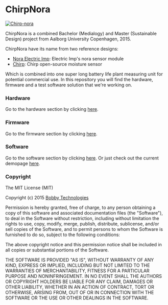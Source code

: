 
# ChirpNora

[![Chirp-nora](https://github.com/bobbyziom/chirp-nora/blob/master/pics/IMG_0120.JPG)](http://bobbytech.dk/)

ChirpNora is a combined Bachelor (Medialogy) and Master (Sustainable Design) project from Aalborg University Copenhagen, 2015.

ChirpNora have its name from two reference designs:
- [Nora Electric Imp](https://electricimp.com/docs/hardware/resources/reference-designs/nora/): Electric Imp's nora sensor module
- [Chirp](http://wemakethings.net/chirp/): Chirp open-source moisture sensor

Which is combined into one super long battery life plant measuring unit for potential commercial use. In this repository you will find the hardware, firmware and a test software solution that we're working on. 

### Hardware

Go to the hardware section by clicking [here](https://github.com/bobbyziom/chirp-nora/tree/master/src/hardware).

### Firmware

Go to the firmware section by clicking [here](https://github.com/bobbyziom/chirp-nora/tree/master/src/firmware).

### Software

Go to the software section by clicking [here](https://github.com/bobbyziom/chirp-nora/tree/master/src/software).
Or just check out the current demopage [here](http://chirp-nora.herokuapp.com/#!/).

### Copyright 

The MIT License (MIT)

Copyright (c) 2015 [Bobby Technologies](http://bobbytech.dk/)

Permission is hereby granted, free of charge, to any person obtaining a copy
of this software and associated documentation files (the "Software"), to deal
in the Software without restriction, including without limitation the rights
to use, copy, modify, merge, publish, distribute, sublicense, and/or sell
copies of the Software, and to permit persons to whom the Software is
furnished to do so, subject to the following conditions:

The above copyright notice and this permission notice shall be included in
all copies or substantial portions of the Software.

THE SOFTWARE IS PROVIDED "AS IS", WITHOUT WARRANTY OF ANY KIND, EXPRESS OR
IMPLIED, INCLUDING BUT NOT LIMITED TO THE WARRANTIES OF MERCHANTABILITY,
FITNESS FOR A PARTICULAR PURPOSE AND NONINFRINGEMENT. IN NO EVENT SHALL THE
AUTHORS OR COPYRIGHT HOLDERS BE LIABLE FOR ANY CLAIM, DAMAGES OR OTHER
LIABILITY, WHETHER IN AN ACTION OF CONTRACT, TORT OR OTHERWISE, ARISING FROM,
OUT OF OR IN CONNECTION WITH THE SOFTWARE OR THE USE OR OTHER DEALINGS IN
THE SOFTWARE.

